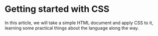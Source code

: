 # Getting started with CSS

In this article, we will take a simple HTML document and apply CSS to it, learning some practical things about the language along the way.

